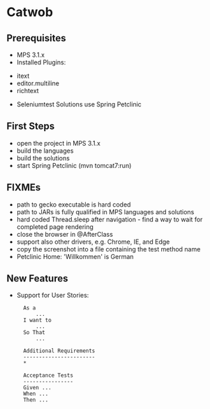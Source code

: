 Catwob
======

Prerequisites
-------------
* MPS 3.1.x
* Installed Plugins:
 - itext
 - editor.multiline
 - richtext
* Seleniumtest Solutions use Spring Petclinic

First Steps
-----------
* open the project in MPS 3.1.x
* build the languages
* build the solutions
* start Spring Petclinic (mvn tomcat7:run)

FIXMEs
------
* path to gecko executable is hard coded
* path to JARs is fully qualified in MPS languages and solutions
* hard coded Thread.sleep after navigation - find a way to wait for completed page rendering
* close the browser in @AfterClass
* support also other drivers, e.g. Chrome, IE, and Edge
* copy the screenshot into a file containing the test method name
* Petclinic Home: 'Willkommen' is German

New Features
------------
* Support for User Stories:

		As a
			...
		I want to
			...
		So That
			...
			
		Additional Requirements
		-----------------------
		* 

		Acceptance Tests
		----------------
		Given ...
		When ...
		Then ...
